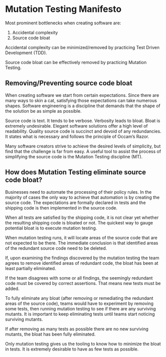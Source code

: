 # Mutation Testing Manifesto

Most prominent bottlenecks when creating software are:

1. Accidental complexity
1. Source code bloat

Accidental complexity can be minimized/removed by practicing Test Driven Development (TDD).

Source code bloat can be effectively removed by practicing Mutation Testing.

## Removing/Preventing source code bloat

When creating software we start from certain expectations. Since there are many ways to skin a cat, satisfying those expectations can take numerous shapes. Software engineering is a discipline that demands that the shape of the solution be as simple as possible.

Source code is text. It tends to be verbose. Verbosity leads to bloat. Bloat is extremely undesirable. Elegant software solutions offer a high level of readability. Quality source code is succinct and devoid of any redundancies. It states what is necessary and follows the principle of Occam’s Razor.

Many software creators strive to achieve the desired levels of simplicity, but find that the challenge is far from easy. A useful tool to assist the process of simplifying the source code is the Mutation Testing discipline (MT).

## How does Mutation Testing eliminate source code bloat?

Businesses need to automate the processing of their policy rules. In the majority of cases the only way to achieve that automation is by creating the source code. The expectations are formally declared in tests and the shipping code is then implemented in the source code.

When all tests are satisfied by the shipping code, it is not clear yet whether the resulting shipping code is bloated or not. The quickest way to gauge potential bloat is to execute mutation testing.

When mutation testing runs, it will locate areas of the source code that are not expected to be there. The immediate conclusion is that identified areas of the redundant source code need to be deleted.

If, upon examining the findings discovered by the mutation testing the team agrees to remove identified areas of redundant code, the bloat has been at least partially eliminated.

If the team disagrees with some or all findings, the seemingly redundant code must be covered by correct assertions. That means new tests must be added.

To fully eliminate any bloat (after removing or remediating the redundant areas of the source code), teams would have to experiment by removing some tests, then running mutation testing to see if there are any surviving mutants. It is important to keep eliminating tests until teams start noticing surviving mutants.

If after removing as many tests as possible there are no new surviving mutants, the bloat has been fully eliminated.

Only mutation testing gives us the tooling to know how to minimize the bloat in tests. It is extremely desirable to have as few tests as possible.
